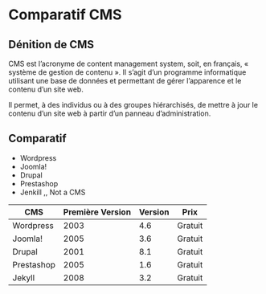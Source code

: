 # Comparatif CMS

## Dénition de CMS

CMS est l’acronyme de content management system, soit, en français, « système de gestion de contenu ». Il s’agit d’un programme informatique utilisant une base de données et permettant de gérer l’apparence et le contenu d’un site web.

Il permet, à des individus ou à des groupes hiérarchisés, de mettre à jour le contenu d’un site web à partir d’un panneau d’administration.

## Comparatif

* Wordpress
* Joomla!
* Drupal
* Prestashop
* Jenkill ,, Not a CMS

| CMS  | Première Version  | Version  | Prix  |
|---|---|---|---|
| Wordpress | 2003   | 4.6  | Gratuit  |
| Joomla! | 2005  | 3.6  | Gratuit  |
| Drupal | 2001  | 8.1  |  Gratuit |
| Prestashop |  2005 | 1.6  | Gratuit  |
| Jekyll | 2008  | 3.2  | Gratuit  | Not a CMS
